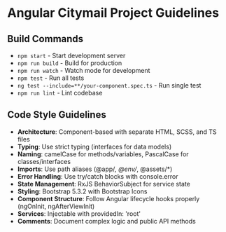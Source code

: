 # Angular Citymail Project Guidelines

## Build Commands
- `npm start` - Start development server
- `npm run build` - Build for production 
- `npm run watch` - Watch mode for development
- `npm test` - Run all tests
- `ng test --include=**/your-component.spec.ts` - Run single test
- `npm run lint` - Lint codebase

## Code Style Guidelines
- **Architecture**: Component-based with separate HTML, SCSS, and TS files
- **Typing**: Use strict typing (interfaces for data models)
- **Naming**: camelCase for methods/variables, PascalCase for classes/interfaces
- **Imports**: Use path aliases (@app/*, @env/*, @assets/*)
- **Error Handling**: Use try/catch blocks with console.error
- **State Management**: RxJS BehaviorSubject for service state
- **Styling**: Bootstrap 5.3.2 with Bootstrap Icons
- **Component Structure**: Follow Angular lifecycle hooks properly (ngOnInit, ngAfterViewInit)
- **Services**: Injectable with providedIn: 'root'
- **Comments**: Document complex logic and public API methods
